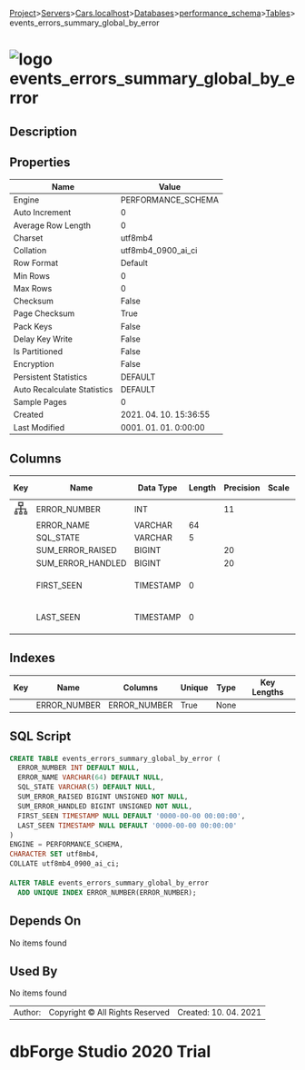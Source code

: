 [Project](../../../../../startpage.md)>[Servers](../../../../Servers.md)>[Cars.localhost](../../../Cars.localhost.md)>[Databases](../../Databases.md)>[performance_schema](../performance_schema.md)>[Tables](Tables.md)>events_errors_summary_global_by_error


# ![logo](../../../../../Images/table64.svg) events_errors_summary_global_by_error

## <a name="#Description"></a>Description
> 
## <a name="#Properties"></a>Properties
|Name|Value|
|---|---|
|Engine|PERFORMANCE_SCHEMA|
|Auto Increment|0|
|Average Row Length|0|
|Charset|utf8mb4|
|Collation|utf8mb4_0900_ai_ci|
|Row Format|Default|
|Min Rows|0|
|Max Rows|0|
|Checksum|False|
|Page Checksum|True|
|Pack Keys|False|
|Delay Key Write|False|
|Is Partitioned|False|
|Encryption|False|
|Persistent Statistics|DEFAULT|
|Auto Recalculate Statistics|DEFAULT|
|Sample Pages|0|
|Created|2021. 04. 10. 15:36:55|
|Last Modified|0001. 01. 01. 0:00:00|


## <a name="#Columns"></a>Columns
|Key|Name|Data Type|Length|Precision|Scale|Unsigned|Zerofill|Binary|Not Null|Auto Increment|Default|Virtual|Description|
|:---:|---|---|---|---|---|---|---|---|---|---|---|---|---|
|[![Indexes ERROR_NUMBER](../../../../../Images/index.svg)](#Indexes)|ERROR_NUMBER|INT||11||False|False|False|False|False|NULL|False||
||ERROR_NAME|VARCHAR|64|||False|False|False|False|False|NULL|False||
||SQL_STATE|VARCHAR|5|||False|False|False|False|False|NULL|False||
||SUM_ERROR_RAISED|BIGINT||20||True|False|False|True|False||False||
||SUM_ERROR_HANDLED|BIGINT||20||True|False|False|True|False||False||
||FIRST_SEEN|TIMESTAMP|0|||False|False|False|False|False|'0000-00-00 00:00:00'|False||
||LAST_SEEN|TIMESTAMP|0|||False|False|False|False|False|'0000-00-00 00:00:00'|False||

## <a name="#Indexes"></a>Indexes
|Key|Name|Columns|Unique|Type|Key Lengths|
|:---:|---|---|---|---|---|
||ERROR_NUMBER|ERROR_NUMBER|True|None||

## <a name="#SqlScript"></a>SQL Script
```SQL
CREATE TABLE events_errors_summary_global_by_error (
  ERROR_NUMBER INT DEFAULT NULL,
  ERROR_NAME VARCHAR(64) DEFAULT NULL,
  SQL_STATE VARCHAR(5) DEFAULT NULL,
  SUM_ERROR_RAISED BIGINT UNSIGNED NOT NULL,
  SUM_ERROR_HANDLED BIGINT UNSIGNED NOT NULL,
  FIRST_SEEN TIMESTAMP NULL DEFAULT '0000-00-00 00:00:00',
  LAST_SEEN TIMESTAMP NULL DEFAULT '0000-00-00 00:00:00'
)
ENGINE = PERFORMANCE_SCHEMA,
CHARACTER SET utf8mb4,
COLLATE utf8mb4_0900_ai_ci;

ALTER TABLE events_errors_summary_global_by_error 
  ADD UNIQUE INDEX ERROR_NUMBER(ERROR_NUMBER);
```

## <a name="#DependsOn"></a>Depends On
No items found

## <a name="#UsedBy"></a>Used By
No items found

||||
|---|---|---|
|Author: |Copyright © All Rights Reserved|Created: 10. 04. 2021|
# dbForge Studio 2020 Trial